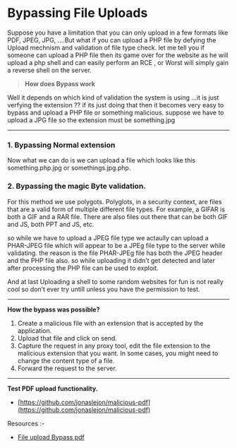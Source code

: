# Bypassing File Uploads

Suppose you have a limitation that you can only upload in a few formats like PDF, JPEG, JPG, ….But what if you can upload a PHP file by defying the Upload mechnism and validation of file type check. let me tell you if someone can upload a PHP file then its game over for the website as he will upload a php shell and can easily perform an RCE , or Worst will simply gain a reverse shell on the server.

> __How does Bypass work__

Well it depends on which kind of validation the system is using …it is just verfying the extension ?? if its just doing that then it becomes very easy to bypass and upload a PHP file or something malicious. suppose we have to upload a JPG file so the extension must be something.jpg

---


### 1. Bypassing Normal extension
Now what we can do is we can upload a file which looks like this something.php.jpg or somethings.jpg.php.
### 2. Bypassing the magic Byte validation.

For this method we use polygots. Polyglots, in a security context, are files that are a valid form of multiple different file types. For example, a GIFAR is both a GIF and a RAR file. There are also files out there that can be both GIF and JS, both PPT and JS, etc.

so while we have to upload a JPEG file type we actaully can upload a PHAR-JPEG file which will appear to be a JPEg file type to the server while validating. the reason is the file PHAR-JPEg file has both the JPEG header and the PHP file also. so while uploading it didn’t get detected and later after processing the PHP file can be used to exploit.

And at last Uploading a shell to some random websites for fun is not really cool so don’t ever try untill unless you have the permission to test.

-----


**How the bypass was possible?**

1. Create a malicious file with an extension that is accepted by the application.
2. Upload that file and click on send.
3. Capture the request in any proxy tool, edit the file extension to the malicious extension that you want. In some cases, you might need to change the content type of a file.
4. Forward the request to the server.

------

**Test PDF upload functionality.**

- [https://github.com/jonaslejon/malicious-pdf](https://github.com/jonaslejon/malicious-pdf)

Resources :-

- [File upload Bypass pdf](https://harshitsengar.in/resources/File%20Upload%20Bypass%20.pdf)
